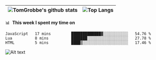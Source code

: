 |![TomGrobbe's github stats](https://github-readme-stats.vercel.app/api?username=egerdnc&count_private=true&show_icons=true&theme=dracula&disable_animations=true&include_all_commits=true)|![Top Langs](https://github-readme-stats.vercel.app/api/top-langs/?username=egerdnc&theme=dracula&langs_count=10&layout=compact)|
|:-:|:-:|

📊 &nbsp;**This week I spent my time on**
<!--START_SECTION:waka-->

```text
JavaScript   17 mins         █████████████▓░░░░░░░░░░░   54.76 %
Lua          8 mins          ███████░░░░░░░░░░░░░░░░░░   27.78 %
HTML         5 mins          ████▒░░░░░░░░░░░░░░░░░░░░   17.46 %
```

<!--END_SECTION:waka-->
![Alt text](https://spotify-recently-played-readme.vercel.app/api?user=i4a9i8pn8x8vvskq8v52yhckr)
<br>
<br>
